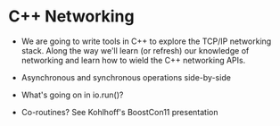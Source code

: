 # C++ Networking

* We are going to write tools in C++ to explore the TCP/IP networking
  stack. Along the way we'll learn (or refresh) our knowledge of
  networking and learn how to wield the C++ networking APIs.


* Asynchronous and synchronous operations side-by-side
* What's going on in io.run()?

* Co-routines? See Kohlhoff's BoostCon11 presentation
